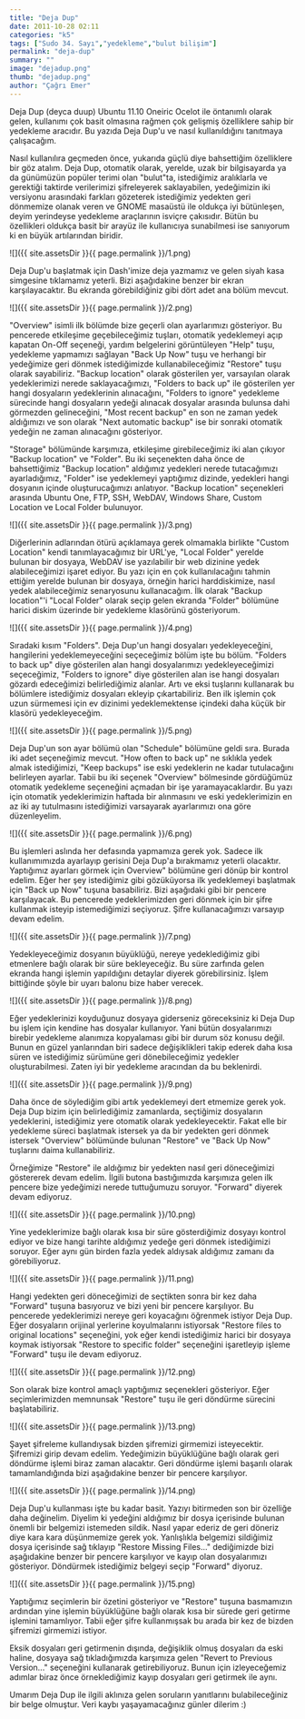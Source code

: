 ```yaml
---
title: "Deja Dup"
date: 2011-10-28 02:11
categories: "k5"
tags: ["Sudo 34. Sayı","yedekleme","bulut bilişim"]
permalink: "deja-dup"
summary: ""
image: "dejadup.png"
thumb: "dejadup.png"
author: "Çağrı Emer"
---
```


Deja Dup (deyca duup) Ubuntu 11.10 Oneiric Ocelot ile öntanımlı olarak gelen, kullanımı çok basit olmasına rağmen çok gelişmiş özelliklere sahip bir yedekleme aracıdır. Bu yazıda Deja Dup'u ve nasıl kullanıldığını tanıtmaya çalışacağım.

Nasıl kullanılıra geçmeden önce, yukarıda güçlü diye bahsettiğim özelliklere bir göz atalım. Deja Dup, otomatik olarak, yerelde, uzak bir bilgisayarda ya da günümüzün popüler terimi olan "bulut"ta, istediğimiz aralıklarla ve gerektiği taktirde verilerimizi şifreleyerek saklayabilen, yedeğimizin iki versiyonu arasındaki farkları gözeterek istediğimiz yedekten geri dönmemize olanak veren ve GNOME masaüstü ile oldukça iyi bütünleşen, deyim yerindeyse yedekleme araçlarının isviçre çakısıdır. Bütün bu özellikleri oldukça basit bir arayüz ile kullanıcıya sunabilmesi ise sanıyorum ki en büyük artılarından biridir.

![]({{ site.assetsDir }}{{ page.permalink }}/1.png)

Deja Dup'u başlatmak için Dash'imize deja yazmamız ve gelen siyah kasa simgesine tıklamamız yeterli. Bizi aşağıdakine benzer bir ekran karşılayacaktır. Bu ekranda görebildiğiniz gibi dört adet ana bölüm mevcut.

![]({{ site.assetsDir }}{{ page.permalink }}/2.png)

"Overview" isimli ilk bölümde bize geçerli olan ayarlarımızı gösteriyor. Bu pencerede etkileşime geçebileceğimiz tuşları, otomatik yedeklemeyi açıp kapatan On-Off seçeneği, yardım belgelerini görüntüleyen "Help" tuşu, yedekleme yapmamızı sağlayan "Back Up Now" tuşu ve herhangi bir yedeğimize geri dönmek istediğimizde kullanabileceğimiz "Restore" tuşu olarak sayabiliriz. "Backup location" olarak gösterilen yer, varsayılan olarak yedeklerimizi nerede saklayacağımızı, "Folders to back up" ile gösterilen yer hangi dosyaların yedeklerinin alınacağını, "Folders to ignore" yedekleme sürecinde hangi dosyaların yedeği alınacak dosyalar arasında bulunsa dahi görmezden gelineceğini, "Most recent backup" en son ne zaman yedek aldığımızı ve son olarak "Next automatic backup" ise bir sonraki otomatik yedeğin ne zaman alınacağını gösteriyor.

"Storage" bölümünde karşımıza, etkileşime girebileceğimiz iki alan çıkıyor "Backup location" ve "Folder". Bu iki seçenekten daha önce de bahsettiğimiz "Backup location" aldığımız yedekleri nerede tutacağımızı ayarladığımız, "Folder" ise yedeklemeyi yaptığımız dizinde, yedekleri hangi dosyanın içinde oluşturucağımızı anlatıyor. "Backup location" seçenekleri arasında Ubuntu One, FTP, SSH, WebDAV, Windows Share, Custom Location ve Local Folder bulunuyor.

![]({{ site.assetsDir }}{{ page.permalink }}/3.png)

Diğerlerinin adlarından ötürü açıklamaya gerek olmamakla birlikte "Custom Location" kendi tanımlayacağımız bir URL'ye, "Local Folder" yerelde bulunan bir dosyaya, WebDAV ise yazılabilir bir web dizinine yedek alabileceğimizi işaret ediyor. Bu yazı için en çok kullanılacağını tahmin ettiğim yerelde bulunan bir dosyaya, örneğin harici harddiskimize, nasıl yedek alabileceğimiz senaryosunu kullanacağım. İlk olarak "Backup location"'i "Local Folder" olarak seçip gelen ekranda "Folder" bölümüne harici diskim üzerinde bir yedekleme klasörünü gösteriyorum.

![]({{ site.assetsDir }}{{ page.permalink }}/4.png)

Sıradaki kısım "Folders". Deja Dup'un hangi dosyaları yedekleyeceğini, hangilerini yedeklemeyeceğini seçeceğimiz bölüm işte bu bölüm. "Folders to back up" diye gösterilen alan hangi dosyalarımızı yedekleyeceğimizi seçeceğimiz, "Folders to ignore" diye gösterilen alan ise hangi dosyaları gözardı edeceğimizi belirlediğimiz alanlar. Artı ve eksi tuşlarını kullanarak bu bölümlere istediğimiz dosyaları ekleyip çıkartabiliriz. Ben ilk işlemin çok uzun sürmemesi için ev dizinimi yedeklemektense içindeki daha küçük bir klasörü yedekleyeceğim.

![]({{ site.assetsDir }}{{ page.permalink }}/5.png)

Deja Dup'un son ayar bölümü olan "Schedule" bölümüne geldi sıra. Burada iki adet seçeneğimiz mevcut. "How often to back up" ne sıklıkla yedek almak istediğimizi, "Keep backups" ise eski yedeklerin ne kadar tutulacağını belirleyen ayarlar. Tabii bu iki seçenek "Overview" bölmesinde gördüğümüz otomatik yedekleme seçeneğini açmadan bir işe yaramayacaklardır. Bu yazı için otomatik yedeklerimizin haftada bir alınmasını ve eski yedeklerimizin en az iki ay tutulmasını istediğimizi varsayarak ayarlarımızı ona göre düzenleyelim.

![]({{ site.assetsDir }}{{ page.permalink }}/6.png)

Bu işlemleri aslında her defasında yapmamıza gerek yok. Sadece ilk kullanımımızda ayarlayıp gerisini Deja Dup'a bırakmamız yeterli olacaktır. Yaptığımız ayarları görmek için Overview" bölümüne geri dönüp bir kontrol edelim. Eğer her şey istediğimiz gibi gözüküyorsa ilk yedeklemeyi başlatmak için "Back up Now" tuşuna basabiliriz. Bizi aşağıdaki gibi bir pencere karşılayacak. Bu pencerede yedeklerimizden geri dönmek için bir şifre kullanmak isteyip istemediğimizi seçiyoruz. Şifre kullanacağımızı varsayıp devam edelim.

![]({{ site.assetsDir }}{{ page.permalink }}/7.png)

Yedekleyeceğimiz dosyanın büyüklüğü, nereye yedeklediğimiz gibi etmenlere bağlı olarak bir süre bekleyeceğiz. Bu süre zarfında gelen ekranda hangi işlemin yapıldığını detaylar diyerek görebilirsiniz. İşlem bittiğinde şöyle bir uyarı balonu bize haber verecek.

![]({{ site.assetsDir }}{{ page.permalink }}/8.png)

Eğer yedeklerinizi koyduğunuz dosyaya giderseniz göreceksiniz ki Deja Dup bu işlem için kendine has dosyalar kullanıyor. Yani bütün dosyalarımızı birebir yedekleme alanımıza kopyalaması gibi bir durum söz konusu değil. Bunun en güzel yanlarından biri sadece değişiklikleri takip ederek daha kısa süren ve istediğimiz sürümüne geri dönebileceğimiz yedekler oluşturabilmesi. Zaten iyi bir yedekleme aracından da bu beklenirdi.

![]({{ site.assetsDir }}{{ page.permalink }}/9.png)

Daha önce de söylediğim gibi artık yedeklemeyi dert etmemize gerek yok. Deja Dup bizim için belirlediğimiz zamanlarda, seçtiğimiz dosyaların yedeklerini, istediğimiz yere otomatik olarak yedekleyecektir. Fakat elle bir yedekleme süreci başlatmak istersek ya da bir yedekten geri dönmek istersek "Overview" bölümünde bulunan "Restore" ve "Back Up Now" tuşlarını daima kullanabiliriz.

Örneğimize "Restore" ile aldığımız bir yedekten nasıl geri döneceğimizi göstererek devam edelim. İlgili butona bastığımızda karşımıza gelen ilk pencere bize yedeğimizi nerede tuttuğumuzu soruyor. "Forward" diyerek devam ediyoruz.

![]({{ site.assetsDir }}{{ page.permalink }}/10.png)

Yine yedeklerimize bağlı olarak kısa bir süre gösterdiğimiz dosyayı kontrol ediyor ve bize hangi tarihte aldığımız yedeğe geri dönmek istediğimizi soruyor. Eğer aynı gün birden fazla yedek aldıysak aldığımız zamanı da görebiliyoruz.

![]({{ site.assetsDir }}{{ page.permalink }}/11.png)

Hangi yedekten geri döneceğimizi de seçtikten sonra bir kez daha "Forward" tuşuna basıyoruz ve bizi yeni bir pencere karşılıyor. Bu pencerede yedeklerimizi nereye geri koyacağını öğrenmek istiyor Deja Dup. Eğer dosyaların orijinal yerlerine koyulmalarını istiyorsak "Restore files to original locations" seçeneğini, yok eğer kendi istediğimiz harici bir dosyaya koymak istiyorsak "Restore to specific folder" seçeneğini işaretleyip işleme "Forward" tuşu ile devam ediyoruz.

![]({{ site.assetsDir }}{{ page.permalink }}/12.png)

Son olarak bize kontrol amaçlı yaptığımız seçenekleri gösteriyor. Eğer seçimlerimizden memnunsak "Restore" tuşu ile geri döndürme sürecini başlatabiliriz.

![]({{ site.assetsDir }}{{ page.permalink }}/13.png)

Şayet şifreleme kullandıysak bizden şifremizi girmemizi isteyecektir. Şifremizi girip devam edelim. Yedeğimizin büyüklüğüne bağlı olarak geri döndürme işlemi biraz zaman alacaktır. Geri döndürme işlemi başarılı olarak tamamlandığında bizi aşağıdakine benzer bir pencere karşılıyor.

![]({{ site.assetsDir }}{{ page.permalink }}/14.png)

Deja Dup'u kullanması işte bu kadar basit. Yazıyı bitirmeden son bir özelliğe daha değinelim. Diyelim ki yedeğini aldığımız bir dosya içerisinde bulunan önemli bir belgemizi istemeden sildik. Nasıl yapar ederiz de geri döneriz diye kara kara düşünmemize gerek yok. Yanlışlıkla belgemizi sildiğimiz dosya içerisinde sağ tıklayıp "Restore Missing Files..." dediğimizde bizi aşağıdakine benzer bir pencere karşılıyor ve kayıp olan dosyalarımızı gösteriyor. Döndürmek istediğimiz belgeyi seçip "Forward" diyoruz.

![]({{ site.assetsDir }}{{ page.permalink }}/15.png)

Yaptığımız seçimlerin bir özetini gösteriyor ve "Restore" tuşuna basmamızın ardından yine işlemin büyüklüğüne bağlı olarak kısa bir sürede geri getirme işlemini tamamlıyor. Tabii eğer şifre kullanmışsak bu arada bir kez de bizden şifremizi girmemizi istiyor.

Eksik dosyaları geri getirmenin dışında, değişiklik olmuş dosyaları da eski haline, dosyaya sağ tıkladığımızda karşımıza gelen "Revert to Previous Version..." seçeneğini kullanarak getirebiliyoruz. Bunun için izleyeceğemiz adımlar biraz önce örneklediğimiz kayıp dosyaları geri getirmek ile aynı.

Umarım Deja Dup ile ilgili aklınıza gelen soruların yanıtlarını bulabileceğiniz bir belge olmuştur. Veri kaybı yaşayamacağınız günler dilerim :)
